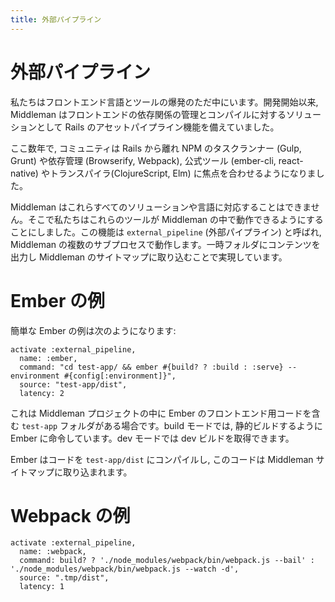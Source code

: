 ```yaml
---
title: 外部パイプライン
---
```


# 外部パイプライン

私たちはフロントエンド言語とツールの爆発のただ中にいます。開発開始以来, Middleman はフロントエンドの依存関係の管理とコンパイルに対するソリューションとして Rails のアセットパイプライン機能を備えていました。

ここ数年で, コミュニティは Rails から離れ NPM のタスクランナー (Gulp, Grunt) や依存管理 (Browserify, Webpack), 公式ツール (ember-cli, react-native) やトランスパイラ(ClojureScript, Elm) に焦点を合わせるようになりました。

Middleman はこれらすべてのソリューションや言語に対応することはできません。そこで私たちはこれらのツールが Middleman の中で動作できるようにすることにしました。この機能は `external_pipeline` (外部パイプライン) と呼ばれ, Middleman の複数のサブプロセスで動作します。一時フォルダにコンテンツを出力し Middleman のサイトマップに取り込むことで実現しています。

# Ember の例

簡単な Ember の例は次のようになります:

```
activate :external_pipeline,
  name: :ember,
  command: "cd test-app/ && ember #{build? ? :build : :serve} --environment #{config[:environment]}",
  source: "test-app/dist",
  latency: 2
```

これは Middleman プロジェクトの中に Ember のフロントエンド用コードを含む `test-app` フォルダがある場合です。build モードでは, 静的ビルドするように Ember に命令しています。dev モードでは dev ビルドを取得できます。

Ember はコードを `test-app/dist` にコンパイルし, このコードは Middleman サイトマップに取り込まれます。

# Webpack の例

```
activate :external_pipeline,
  name: :webpack,
  command: build? ? './node_modules/webpack/bin/webpack.js --bail' : './node_modules/webpack/bin/webpack.js --watch -d',
  source: ".tmp/dist",
  latency: 1
```
